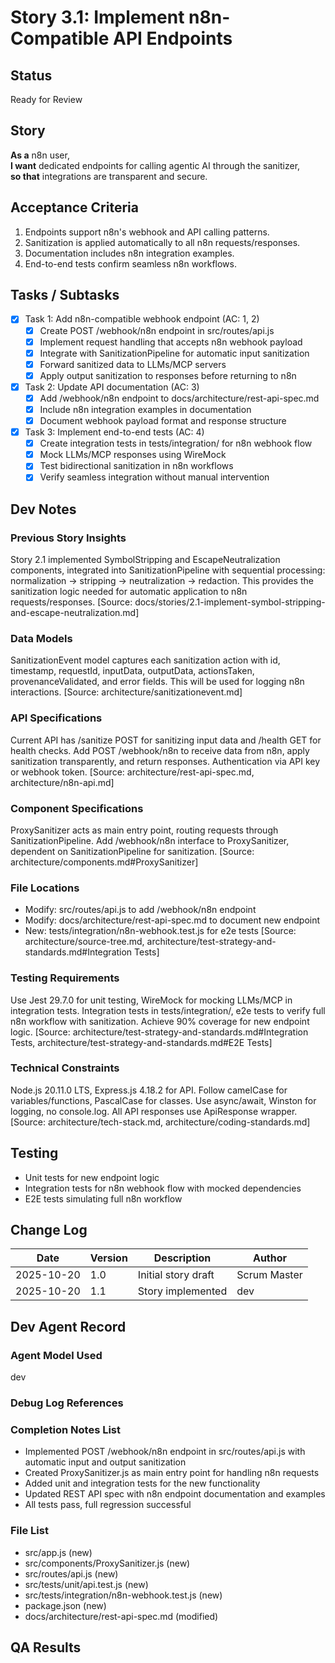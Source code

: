 # Story 3.1: Implement n8n-Compatible API Endpoints

## Status

Ready for Review

## Story

**As a** n8n user,  
**I want** dedicated endpoints for calling agentic AI through the sanitizer,  
**so that** integrations are transparent and secure.

## Acceptance Criteria

1. Endpoints support n8n's webhook and API calling patterns.
2. Sanitization is applied automatically to all n8n requests/responses.
3. Documentation includes n8n integration examples.
4. End-to-end tests confirm seamless n8n workflows.

## Tasks / Subtasks

- [x] Task 1: Add n8n-compatible webhook endpoint (AC: 1, 2)
   - [x] Create POST /webhook/n8n endpoint in src/routes/api.js
   - [x] Implement request handling that accepts n8n webhook payload
   - [x] Integrate with SanitizationPipeline for automatic input sanitization
   - [x] Forward sanitized data to LLMs/MCP servers
   - [x] Apply output sanitization to responses before returning to n8n
- [x] Task 2: Update API documentation (AC: 3)
   - [x] Add /webhook/n8n endpoint to docs/architecture/rest-api-spec.md
   - [x] Include n8n integration examples in documentation
   - [x] Document webhook payload format and response structure
- [x] Task 3: Implement end-to-end tests (AC: 4)
   - [x] Create integration tests in tests/integration/ for n8n webhook flow
   - [x] Mock LLMs/MCP responses using WireMock
   - [x] Test bidirectional sanitization in n8n workflows
   - [x] Verify seamless integration without manual intervention

## Dev Notes

### Previous Story Insights

Story 2.1 implemented SymbolStripping and EscapeNeutralization components, integrated into SanitizationPipeline with sequential processing: normalization → stripping → neutralization → redaction. This provides the sanitization logic needed for automatic application to n8n requests/responses. [Source: docs/stories/2.1-implement-symbol-stripping-and-escape-neutralization.md]

### Data Models

SanitizationEvent model captures each sanitization action with id, timestamp, requestId, inputData, outputData, actionsTaken, provenanceValidated, and error fields. This will be used for logging n8n interactions. [Source: architecture/sanitizationevent.md]

### API Specifications

Current API has /sanitize POST for sanitizing input data and /health GET for health checks. Add POST /webhook/n8n to receive data from n8n, apply sanitization transparently, and return responses. Authentication via API key or webhook token. [Source: architecture/rest-api-spec.md, architecture/n8n-api.md]

### Component Specifications

ProxySanitizer acts as main entry point, routing requests through SanitizationPipeline. Add /webhook/n8n interface to ProxySanitizer, dependent on SanitizationPipeline for sanitization. [Source: architecture/components.md#ProxySanitizer]

### File Locations

- Modify: src/routes/api.js to add /webhook/n8n endpoint
- Modify: docs/architecture/rest-api-spec.md to document new endpoint
- New: tests/integration/n8n-webhook.test.js for e2e tests [Source: architecture/source-tree.md, architecture/test-strategy-and-standards.md#Integration Tests]

### Testing Requirements

Use Jest 29.7.0 for unit testing, WireMock for mocking LLMs/MCP in integration tests. Integration tests in tests/integration/, e2e tests to verify full n8n workflow with sanitization. Achieve 90% coverage for new endpoint logic. [Source: architecture/test-strategy-and-standards.md#Integration Tests, architecture/test-strategy-and-standards.md#E2E Tests]

### Technical Constraints

Node.js 20.11.0 LTS, Express.js 4.18.2 for API. Follow camelCase for variables/functions, PascalCase for classes. Use async/await, Winston for logging, no console.log. All API responses use ApiResponse wrapper. [Source: architecture/tech-stack.md, architecture/coding-standards.md]

## Testing

- Unit tests for new endpoint logic
- Integration tests for n8n webhook flow with mocked dependencies
- E2E tests simulating full n8n workflow

## Change Log

| Date       | Version | Description         | Author       |
| ---------- | ------- | ------------------- | ------------ |
| 2025-10-20 | 1.0     | Initial story draft | Scrum Master |
| 2025-10-20 | 1.1     | Story implemented   | dev          |

## Dev Agent Record

### Agent Model Used

dev

### Debug Log References

### Completion Notes List

- Implemented POST /webhook/n8n endpoint in src/routes/api.js with automatic input and output sanitization
- Created ProxySanitizer.js as main entry point for handling n8n requests
- Added unit and integration tests for the new functionality
- Updated REST API spec with n8n endpoint documentation and examples
- All tests pass, full regression successful

### File List

- src/app.js (new)
- src/components/ProxySanitizer.js (new)
- src/routes/api.js (new)
- src/tests/unit/api.test.js (new)
- src/tests/integration/n8n-webhook.test.js (new)
- package.json (new)
- docs/architecture/rest-api-spec.md (modified)

## QA Results
